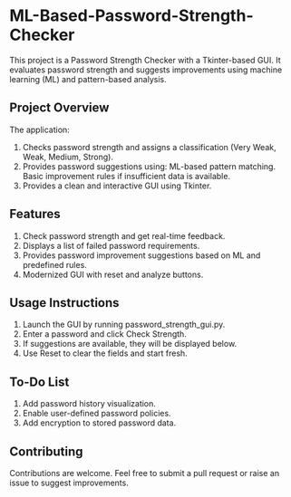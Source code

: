 # ML-Based-Password-Strength-Checker

This project is a Password Strength Checker with a Tkinter-based GUI. It evaluates password strength and suggests improvements using machine learning (ML) and pattern-based analysis.

## Project Overview
The application:
1. Checks password strength and assigns a classification (Very Weak, Weak, Medium, Strong).
2. Provides password suggestions using:
   ML-based pattern matching.
   Basic improvement rules if insufficient data is available.
3. Provides a clean and interactive GUI using Tkinter.

## Features
1. Check password strength and get real-time feedback.
2. Displays a list of failed password requirements.
3. Provides password improvement suggestions based on ML and predefined rules.
4. Modernized GUI with reset and analyze buttons.

## Usage Instructions
1. Launch the GUI by running password_strength_gui.py.
2. Enter a password and click Check Strength.
3. If suggestions are available, they will be displayed below.
4. Use Reset to clear the fields and start fresh.

## To-Do List
1. Add password history visualization.
2. Enable user-defined password policies.
3. Add encryption to stored password data.

## Contributing
Contributions are welcome. Feel free to submit a pull request or raise an issue to suggest improvements.

